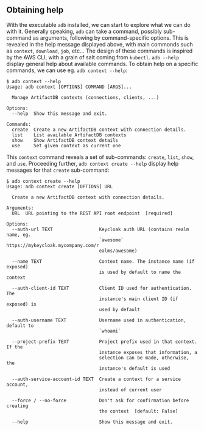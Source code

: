 ## Obtaining help

With the executable `adb` installed, we can start to explore what we can do with it. Generally speaking, `adb` can take
a command, possibly sub-command as arguments, following by command-specific options. This is revealed in the help
message displayed above, with main commonds such as `context`, `download`, `job`, etc... The design of these commands is
inspired by the AWS CLI, with a grain of salt coming from `kubectl`. `adb --help` display general help about available
commands. To obtain help on a specific commands, we can use eg. `adb context --help`:

```
$ adb context --help
Usage: adb context [OPTIONS] COMMAND [ARGS]...

  Manage ArtifactDB contexts (connections, clients, ...)

Options:
  --help  Show this message and exit.

Commands:
  create  Create a new ArtifactDB context with connection details.
  list    List available ArtifactDB contexts
  show    Show ArtifactDB context details
  use     Set given context as current one
```

This `context` command reveals a set of sub-commands: `create`, `list`, `show`, and `use`. Proceeding further, `adb
context create --help` display help messages for that `create` sub-command:

```
$ adb context create --help
Usage: adb context create [OPTIONS] URL

  Create a new ArtifactDB context with connection details.

Arguments:
  URL  URL pointing to the REST API root endpoint  [required]

Options:
  --auth-url TEXT                 Keycloak auth URL (contains realm name, eg.
                                  `awesome` https://mykeycloak.mycompany.com/r
                                  ealms/awesome)

  --name TEXT                     Context name. The instance name (if exposed)
                                  is used by default to name the context

  --auth-client-id TEXT           Client ID used for authentication. The
                                  instance's main client ID (if exposed) is
                                  used by default

  --auth-username TEXT            Username used in authentication, default to
                                  `whoami`

  --project-prefix TEXT           Project prefix used in that context. If the
                                  instance exposes that information, a
                                  selection can be made, otherwise, the
                                  instance's default is used

  --auth-service-account-id TEXT  Create a context for a service account,
                                  instead of current user

  --force / --no-force            Don't ask for confirmation before creating
                                  the context  [default: False]

  --help                          Show this message and exit.
```



